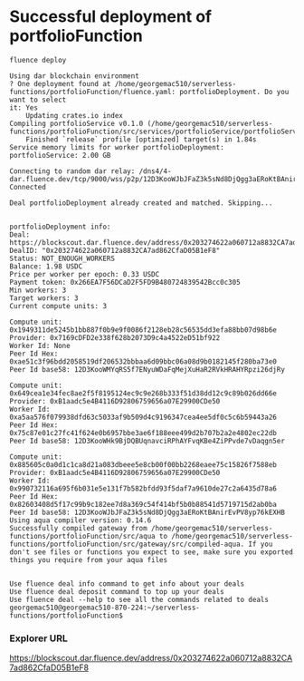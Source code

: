 # Successful deployment of portfolioFunction

    fluence deploy

    Using dar blockchain environment
    ? One deployment found at /home/georgemac510/serverless-functions/portfolioFunction/fluence.yaml: portfolioDeployment. Do you want to select 
    it: Yes
        Updating crates.io index
    Compiling portfolioService v0.1.0 (/home/georgemac510/serverless-functions/portfolioFunction/src/services/portfolioService/portfolioService)
        Finished `release` profile [optimized] target(s) in 1.84s
    Service memory limits for worker portfolioDeployment:
    portfolioService: 2.00 GB

    Connecting to random dar relay: /dns4/4-dar.fluence.dev/tcp/9000/wss/p2p/12D3KooWJbJFaZ3k5sNd8DjQgg3aERoKtBAnirEvPV8yp76kEXHB
    Connected

    Deal portfolioDeployment already created and matched. Skipping...


    portfolioDeployment info:
    Deal: https://blockscout.dar.fluence.dev/address/0x203274622a060712a8832CA7ad862CfaD05B1eF8
    DealID: "0x203274622a060712a8832CA7ad862CfaD05B1eF8"
    Status: NOT_ENOUGH_WORKERS
    Balance: 1.98 USDC
    Price per worker per epoch: 0.33 USDC
    Payment token: 0x266EA7F56DCaD2F5FD9B480724839542Bcc0c305
    Min workers: 3
    Target workers: 3
    Current compute units: 3

    Compute unit: 0x1949311de5245b1bb887f0b9e9f0086f2128eb28c56535dd3efa88bb07d98b6e
    Provider: 0x7169cDFD2e338f628b2073D9c4a4522eD51bf922
    Worker Id: None
    Peer Id Hex: 0xae51c3f96bdd2058519df206532bbbaa6d09bbc06a08d9b0182145f280ba73e0
    Peer Id base58: 12D3KooWMYqRS5f7ENyuWDaFqMejXuHaR2RVkHRAHYRpzi26djRy

    Compute unit: 0x649cea1e34fec8ae2f5f8195124ec9c9e268b333f51d38dd12c9c89b026dd66e
    Provider: 0xB1aadc5e4B4116D92806759656a07E29900CDe50
    Worker Id: 0xa5aa576f079938dfd63c5033af9b509d4c9196347cea4ee5df0c5c6b59443a26
    Peer Id Hex: 0x75c87e01c27fc41f624e0b6957bbe3ae6f188eee499d2b707b2a2e4802ec22db
    Peer Id base58: 12D3KooWHk9BjDQBUqnavciRPhAYFvqKBe4ZiPPvde7vDaqgn5er

    Compute unit: 0x885605c0a0d1c1ca8d21a083dbeee5e8cb00f00bb2268eaee75c15826f7588eb
    Provider: 0xB1aadc5e4B4116D92806759656a07E29900CDe50
    Worker Id: 0x990732116a695f6b031e5e131f7b582bfdd93f5daf7a9610de27c2a6435d78a6
    Peer Id Hex: 0x82603408d5f17c99b9c182ee7d8a369c54f414bf5b0b88541d5719715d2ab0ba
    Peer Id base58: 12D3KooWJbJFaZ3k5sNd8DjQgg3aERoKtBAnirEvPV8yp76kEXHB
    Using aqua compiler version: 0.14.6
    Successfully compiled gateway from /home/georgemac510/serverless-functions/portfolioFunction/src/aqua to /home/georgemac510/serverless-functions/portfolioFunction/src/gateway/src/compiled-aqua. If you don't see files or functions you expect to see, make sure you exported things you require from your aqua files


    Use fluence deal info command to get info about your deals
    Use fluence deal deposit command to top up your deals
    Use fluence deal --help to see all the commands related to deals
    georgemac510@georgemac510-870-224:~/serverless-functions/portfolioFunction$


### Explorer URL

https://blockscout.dar.fluence.dev/address/0x203274622a060712a8832CA7ad862CfaD05B1eF8


